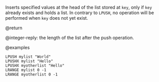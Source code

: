 Inserts specified values at the head of the list stored at `key`, only if `key`
already exists and holds a list.
In contrary to `LPUSH`, no operation will be performed when `key` does not yet
exist.

@return

@integer-reply: the length of the list after the push operation.

@examples

```cli
LPUSH mylist "World"
LPUSHX mylist "Hello"
LPUSHX myotherlist "Hello"
LRANGE mylist 0 -1
LRANGE myotherlist 0 -1
```
